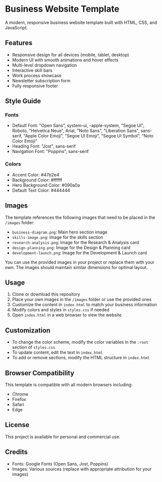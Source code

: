 # Business Website Template

A modern, responsive business website template built with HTML, CSS, and JavaScript.

## Features

- Responsive design for all devices (mobile, tablet, desktop)
- Modern UI with smooth animations and hover effects
- Multi-level dropdown navigation
- Interactive skill bars
- Work process showcase
- Newsletter subscription form
- Fully responsive footer

## Style Guide

### Fonts
- Default Font: "Open Sans", system-ui, -apple-system, "Segoe UI", Roboto, "Helvetica Neue", Arial, "Noto Sans", "Liberation Sans", sans-serif, "Apple Color Emoji", "Segoe UI Emoji", "Segoe UI Symbol", "Noto Color Emoji"
- Heading Font: "Jost", sans-serif
- Navigation Font: "Poppins", sans-serif

### Colors
- Accent Color: #47b2e4
- Background Color: #ffffff
- Hero Background Color: #090a0a
- Default Text Color: #444444

## Images

The template references the following images that need to be placed in the `/images` folder:

- `business-diagram.png`: Main hero section image
- `skills-image.png`: Image for the skills section
- `research-analysis.png`: Image for the Research & Analysis card
- `design-planning.png`: Image for the Design & Planning card
- `development-launch.png`: Image for the Development & Launch card

You can use the provided images in your project or replace them with your own. The images should maintain similar dimensions for optimal layout.

## Usage

1. Clone or download this repository
2. Place your own images in the `/images` folder or use the provided ones
3. Customize the content in `index.html` to match your business information
4. Modify colors and styles in `styles.css` if needed
5. Open `index.html` in a web browser to view the website

## Customization

- To change the color scheme, modify the color variables in the `:root` section of `styles.css`
- To update content, edit the text in `index.html`
- To add or remove sections, modify the HTML structure in `index.html`

## Browser Compatibility

This template is compatible with all modern browsers including:
- Chrome
- Firefox
- Safari
- Edge

## License

This project is available for personal and commercial use.

## Credits

- Fonts: Google Fonts (Open Sans, Jost, Poppins)
- Images: Various sources (replace with appropriate attribution for your images) 